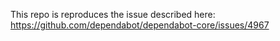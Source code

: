 This repo is reproduces the issue described here: https://github.com/dependabot/dependabot-core/issues/4967

